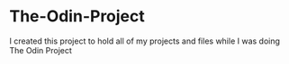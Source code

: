 # The-Odin-Project
I created this project to hold all of my projects and files while I was doing The Odin Project

